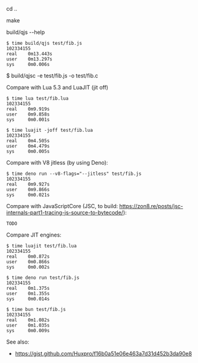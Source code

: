 cd ..

make

build/qjs --help

```
$ time build/qjs test/fib.js 
102334155
real    0m13.443s
user    0m13.297s
sys     0m0.006s
```

$ build/qjsc -e test/fib.js -o test/fib.c

Compare with Lua 5.3 and LuaJIT (jit off)
```
$ time lua test/fib.lua 
102334155
real    0m9.919s
user    0m9.858s
sys     0m0.001s

$ time luajit -joff test/fib.lua 
102334155
real    0m4.505s
user    0m4.479s
sys     0m0.005s
```

Compare with V8 jitless (by using Deno):
```
$ time deno run --v8-flags="--jitless" test/fib.js
102334155
real    0m9.927s
user    0m9.866s
sys     0m0.021s
```


Compare with JavaScriptCore (JSC, to build: https://zon8.re/posts/jsc-internals-part1-tracing-js-source-to-bytecode/):
```
TODO
```

Compare JIT engines:
```
$ time luajit test/fib.lua 
102334155
real    0m0.872s
user    0m0.866s
sys     0m0.002s

$ time deno run test/fib.js
102334155
real    0m1.375s
user    0m1.355s
sys     0m0.014s

$ time bun test/fib.js
102334155
real    0m1.082s
user    0m1.035s
sys     0m0.009s
```

See also:
- https://gist.github.com/Huxpro/f16b0a51e06e463a7d31d452b3da90e8